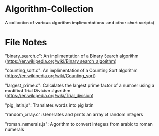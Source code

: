# Algorithm-Collection

A collection of various algorithm implimentations (and other short scripts)

# File Notes

"binary_search.c": An implimentation of a Binary Search algorithm (https://en.wikipedia.org/wiki/Binary_search_algorithm)

"counting_sort.c": An implimentation of a Counting Sort algorithm (https://en.wikipedia.org/wiki/Counting_sort)

"largest_prime.c": Calculates the largest prime factor of a number using a modified Trial Division algorithm (https://en.wikipedia.org/wiki/Trial_division)

"pig_latin.js": Translates words into pig latin

"random_array.c": Generates and prints an array of random integers

"roman_numerals.js": Algorithm to convert integers from arabic to roman numerals
